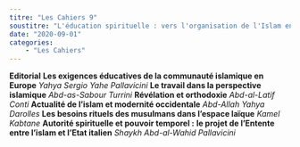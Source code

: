 ```yaml
---
titre: "Les Cahiers 9"
soustitre: "L'éducation spirituelle : vers l'organisation de l'Islam en Europe"
date: "2020-09-01"
categories:
    - "Les Cahiers"
---
```


**Editorial**
**Les exigences éducatives de la communauté islamique en Europe**
*Yahya Sergio Yahe Pallavicini*
**Le travail dans la perspective islamique**
*Abd-as-Sabour Turrini*
**Révélation et orthodoxie**
*Abd-al-Latif Conti*
**Actualité de l’islam et modernité occidentale**
*Abd-Allah Yahya Darolles*
**Les besoins rituels des musulmans dans l’espace laïque**
*Kamel Kabtane*
**Autorité spirituelle et pouvoir temporel :**
**le projet de l’Entente entre l’islam et l’Etat italien**
*Shaykh Abd-al-Wahid Pallavicini*